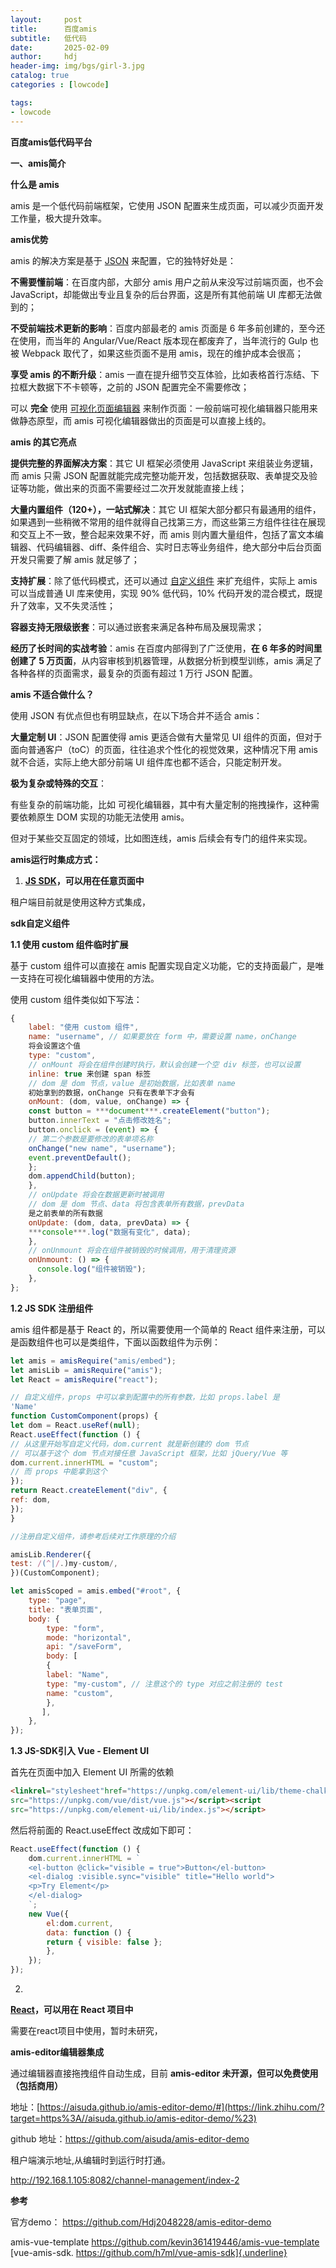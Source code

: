 ```yaml
---
layout:     post
title:      百度amis
subtitle:   低代码
date:       2025-02-09
author:     hdj
header-img: img/bgs/girl-3.jpg
catalog: true
categories : [lowcode]

tags:
- lowcode
---
```


**百度amis低代码平台**

**一、amis简介**

**什么是 amis**

amis 是一个低代码前端框架，它使用 JSON
配置来生成页面，可以减少页面开发工作量，极大提升效率。

**amis优势**

amis 的解决方案是基于 [JSON](https://baike.baidu.com/item/JSON)
来配置，它的独特好处是：

**不需要懂前端**：在百度内部，大部分 amis
用户之前从来没写过前端页面，也不会
JavaScript，却能做出专业且复杂的后台界面，这是所有其他前端 UI
库都无法做到的；

**不受前端技术更新的影响**：百度内部最老的 amis 页面是 6
年多前创建的，至今还在使用，而当年的 Angular/Vue/React
版本现在都废弃了，当年流行的 Gulp 也被 Webpack
取代了，如果这些页面不是用 amis，现在的维护成本会很高；

**享受 amis 的不断升级**：amis
一直在提升细节交互体验，比如表格首行冻结、下拉框大数据下不卡顿等，之前的
JSON 配置完全不需要修改；

可以 **完全** 使用
[可视化页面编辑器](https://aisuda.github.io/amis-editor-demo/)
来制作页面：一般前端可视化编辑器只能用来做静态原型，而 amis
可视化编辑器做出的页面是可以直接上线的。

**amis 的其它亮点**

**提供完整的界面解决方案**：其它 UI 框架必须使用 JavaScript
来组装业务逻辑，而 amis 只需 JSON
配置就能完成完整功能开发，包括数据获取、表单提交及验证等功能，做出来的页面不需要经过二次开发就能直接上线；

**大量内置组件（120+），一站式解决**：其它 UI
框架大部分都只有最通用的组件，如果遇到一些稍微不常用的组件就得自己找第三方，而这些第三方组件往往在展现和交互上不一致，整合起来效果不好，而
amis
则内置大量组件，包括了富文本编辑器、代码编辑器、diff、条件组合、实时日志等业务组件，绝大部分中后台页面开发只需要了解
amis 就足够了；

**支持扩展**：除了低代码模式，还可以通过
[自定义组件](https://aisuda.bce.baidu.com/amis/zh-CN/docs/extend/internal)
来扩充组件，实际上 amis 可以当成普通 UI 库来使用，实现 90% 低代码，10%
代码开发的混合模式，既提升了效率，又不失灵活性；

**容器支持无限级嵌套**：可以通过嵌套来满足各种布局及展现需求；

**经历了长时间的实战考验**：amis 在百度内部得到了广泛使用，**在 6
年多的时间里创建了 5
万页面**，从内容审核到机器管理，从数据分析到模型训练，amis
满足了各种各样的页面需求，最复杂的页面有超过 1 万行 JSON 配置。

**amis 不适合做什么？**

使用 JSON 有优点但也有明显缺点，在以下场合并不适合 amis：

**大量定制 UI**：JSON 配置使得 amis 更适合做有大量常见 UI
组件的页面，但对于面向普通客户（toC）的页面，往往追求个性化的视觉效果，这种情况下用
amis 就不合适，实际上绝大部分前端 UI 组件库也都不适合，只能定制开发。

**极为复杂或特殊的交互**：

有些复杂的前端功能，比如
可视化编辑器，其中有大量定制的拖拽操作，这种需要依赖原生 DOM
实现的功能无法使用 amis。

但对于某些交互固定的领域，比如图连线，amis 后续会有专门的组件来实现。

**amis运行时集成方式：**

1. **[JS SDK](https://aisuda.bce.baidu.com/amis/zh-CN/docs/start/getting-started#sdk)，可以用在任意页面中**

租户端目前就是使用这种方式集成，

**sdk自定义组件**

**1.1 使用 custom 组件临时扩展**

基于 custom 组件可以直接在 amis
配置实现自定义功能，它的支持面最广，是唯一支持在可视化编辑器中使用的方法。

使用 custom 组件类似如下写法：

```JavaScript
{
    label: "使用 custom 组件",
    name: "username", // 如果要放在 form 中，需要设置 name，onChange
    将会设置这个值
    type: "custom",
    // onMount 将会在组件创建时执行，默认会创建一个空 div 标签，也可以设置
    inline: true 来创建 span 标签
    // dom 是 dom 节点，value 是初始数据，比如表单 name
    初始拿到的数据，onChange 只有在表单下才会有
    onMount: (dom, value, onChange) => {
    const button = ***document***.createElement("button");
    button.innerText = "点击修改姓名";
    button.onclick = (event) => {
    // 第二个参数是要修改的表单项名称
    onChange("new name", "username");
    event.preventDefault();
    };
    dom.appendChild(button);
    },
    // onUpdate 将会在数据更新时被调用
    // dom 是 dom 节点、data 将包含表单所有数据，prevData
    是之前表单的所有数据
    onUpdate: (dom, data, prevData) => {
    ***console***.log("数据有变化", data);
    },
    // onUnmount 将会在组件被销毁的时候调用，用于清理资源
    onUnmount: () => {
      console.log("组件被销毁");
    },
};
```


**1.2 JS SDK 注册组件**

amis 组件都是基于 React 的，所以需要使用一个简单的 React
组件来注册，可以是函数组件也可以是类组件，下面以函数组件为示例：
```JavaScript
let amis = amisRequire("amis/embed");
let amisLib = amisRequire("amis");
let React = amisRequire("react");

// 自定义组件，props 中可以拿到配置中的所有参数，比如 props.label 是
'Name'
function CustomComponent(props) {
let dom = React.useRef(null);
React.useEffect(function () {
// 从这里开始写自定义代码，dom.current 就是新创建的 dom 节点
// 可以基于这个 dom 节点对接任意 JavaScript 框架，比如 jQuery/Vue 等
dom.current.innerHTML = "custom";
// 而 props 中能拿到这个
});
return React.createElement("div", {
ref: dom,
});
}

//注册自定义组件，请参考后续对工作原理的介绍

amisLib.Renderer({
test: /(^|/.)my-custom/,
})(CustomComponent);

let amisScoped = amis.embed("#root", {
    type: "page",
    title: "表单页面",
    body: {
        type: "form",
        mode: "horizontal",
        api: "/saveForm",
        body: [
        {
        label: "Name",
        type: "my-custom", // 注意这个的 type 对应之前注册的 test
        name: "custom",
        },
       ],
    },
});
```
**1.3 JS-SDK引入 Vue - Element UI**

首先在页面中加入 Element UI 所需的依赖

```HTML
<linkrel="stylesheet"href="https://unpkg.com/element-ui/lib/theme-chalk/index.css"/><script
src="https://unpkg.com/vue/dist/vue.js"></script><script
src="https://unpkg.com/element-ui/lib/index.js"></script>
```

然后将前面的 React.useEffect 改成如下即可：

```JavaScript
React.useEffect(function () {
    dom.current.innerHTML = `
    <el-button @click="visible = true">Button</el-button>
    <el-dialog :visible.sync="visible" title="Hello world">
    <p>Try Element</p>
    </el-dialog>
    `;
    new Vue({
        el:dom.current,
        data: function () {
        return { visible: false };
        },
    });
});

```

2.
**[React](https://aisuda.bce.baidu.com/amis/zh-CN/docs/start/getting-started#react)，可以用在
React 项目中**

需要在react项目中使用，暂时未研究，

**amis-editor编辑器集成**

通过编辑器直接拖拽组件自动生成，目前 **amis-editor
未开源，但可以免费使用（包括商用）**

地址：[https://aisuda.github.io/amis-editor-demo/#](https://link.zhihu.com/?target=https%3A//aisuda.github.io/amis-editor-demo/%23)

github 地址：<https://github.com/aisuda/amis-editor-demo>

租户端演示地址,从编辑时到运行时打通。

<http://192.168.1.105:8082/channel-management/index-2>

**参考**

官方demo： https://github.com/Hdj2048228/amis-editor-demo

amis-vue-template https://github.com/kevin361419446/amis-vue-template
[vue-amis-sdk. https://github.com/h7ml/vue-amis-sdk]{.underline}




